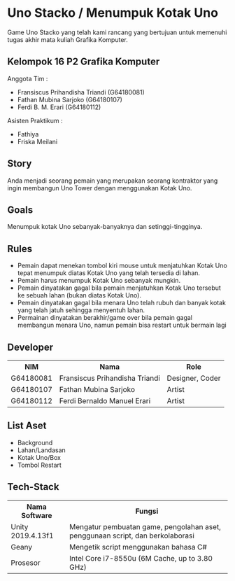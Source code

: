# Uno Stacko / Menumpuk Kotak Uno
Game Uno Stacko yang telah kami rancang yang bertujuan untuk memenuhi tugas akhir mata kuliah Grafika Komputer.

## Kelompok 16 P2 Grafika Komputer

Anggota Tim :
- Fransiscus Prihandisha Triandi (G64180081)
- Fathan Mubina Sarjoko (G64180107)
- Ferdi B. M. Erari (G64180112)

Asisten Praktikum :
- Fathiya
- Friska Meilani

## Story
Anda menjadi seorang pemain yang merupakan seorang kontraktor yang ingin membangun Uno Tower dengan menggunakan Kotak Uno.

## Goals
Menumpuk kotak Uno sebanyak-banyaknya dan setinggi-tingginya.

## Rules
- Pemain dapat menekan tombol kiri mouse untuk menjatuhkan Kotak Uno tepat menumpuk diatas Kotak Uno yang telah tersedia di lahan.
- Pemain harus menumpuk Kotak Uno sebanyak mungkin.
- Pemain dinyatakan gagal bila pemain menjatuhkan Kotak Uno tersebut ke sebuah lahan (bukan diatas Kotak Uno).
- Pemain dinyatakan gagal bila menara Uno telah rubuh dan banyak kotak yang telah jatuh sehingga menyentuh lahan.
- Permainan dinyatakan berakhir/game over bila pemain gagal membangun menara Uno, namun pemain bisa restart untuk bermain lagi 

## Developer
<table>
  <th>
    NIM
  </th>
  <th>
    Nama
  </th>
  <th>
    Role
  </th>
  <tr>
    <td>
      G64180081
    </td>
    <td>
      Fransiscus Prihandisha Triandi
    </td>
    <td>
      Designer, Coder
  </tr>
  <tr>
    <td>
      G64180107
    </td>
    <td>
      Fathan Mubina Sarjoko
    </td>
    <td>
      Artist
    </tr>
    <tr>
      <td>
      G64180112
    </td>
    <td>
    	Ferdi Bernaldo Manuel Erari
    </td>
    <td>
      Artist
</table>

## List Aset 
- Background
- Lahan/Landasan
- Kotak Uno/Box
- Tombol Restart

## Tech-Stack
<table>
  <th>
    Nama Software
  </th>
  <th>
    Fungsi
  </th>
  <tr>
    <td>
      Unity 2019.4.13f1
    </td>
    <td>
      Mengatur pembuatan game, pengolahan aset, penggunaan script, dan berkolaborasi
    </td>
  </tr>
  <tr>
    <td>
      Geany
    </td>
    <td>
      Mengetik script menggunakan bahasa C#
    </td>
    </tr>
    <tr>
      <td>
      Prosesor
    </td>
    <td>
    	Intel Core i7-8550u (6M Cache, up to 3.80 GHz)
    </td>
</table>
